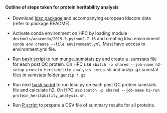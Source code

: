 #### Outline of steps taken for protein heritability analysis  

- Download [ldsc package](https://github.com/bulik/ldsc) and accompanying european ldscore data (refer to package README).  

- Activate conda environment on HPC by loading module `devtools/anaconda/2019.3-python2.7.16` and creating ldsc environment `conda env create --file environment.yml`. Must have access to environment.yml file.  

- Run [bash script](https://github.com/AlexHandy1/ad-genetic-overlap-analysis/blob/master/protein-prs-to-ad/protein_heritability_analysis_setup.sh) to run munge_sumstats.py and create a .sumstats file for each post QC protein. On HPC use `sbatch -p shared --job-name h2-setup protein_heritability_analysis_setup.sh` and unzip .gz sumstat files in sumstats folder `gunzip *.gz`.     

- Run next [bash script](https://github.com/AlexHandy1/ad-genetic-overlap-analysis/blob/master/protein-prs-to-ad/protein_heritability_analysis.sh) to run ldsc.py on each post QC protein sumstats file and calculate h2. On HPC use `sbatch -p shared --job-name h2-run protein_heritability_analysis.sh`.  

- Run [R script](https://github.com/AlexHandy1/ad-genetic-overlap-analysis/blob/master/protein-prs-to-ad/prepare_heritability_analysis_results.R) to prepare a CSV file of summary results for all proteins.   
